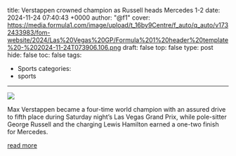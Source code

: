 title: Verstappen crowned champion as Russell heads Mercedes 1-2
date: 2024-11-24 07:40:43 +0000
author: "@f1"
cover: https://media.formula1.com/image/upload/t_16by9Centre/f_auto/q_auto/v1732433983/fom-website/2024/Las%20Vegas%20GP/Formula%201%20header%20template%20-%202024-11-24T073906.106.png
draft: false
top: false
type: post
hide: false
toc: false
tags:
  - Sports
categories:
  - sports
---

![](https://media.formula1.com/image/upload/t_16by9Centre/f_auto/q_auto/v1732433983/fom-website/2024/Las%20Vegas%20GP/Formula%201%20header%20template%20-%202024-11-24T073906.106.png)

Max Verstappen became a four-time world champion with an assured drive to fifth place during Saturday night’s Las Vegas Grand Prix, while pole-sitter George Russell and the charging Lewis Hamilton earned a one-two finish for Mercedes.

[read more](https://www.formula1.com/en/latest/article/verstappen-crowned-champion-as-russell-heads-mercedes-1-2-in-las-vegas.3TZdhZEthj8sADUPU8p6Ni)
